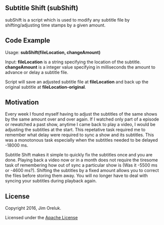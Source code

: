 ## Subtitle Shift (subShift)

subShift is a script which is used to modify any subtitle file by shifting/adjusting time stamps by a given amount.

## Code Example
Usage: **subShift(fileLocation, changeAmount)**

Input: **fileLocation** is a string specifying the location of the subtitle.  **changeAmount** is a integer value specifying in milliseconds the amount to advance or delay a subtitle file.

Script will save an adjusted subtitle file at **fileLocation** and back up the original subtitle  at **fileLocation-original**. 

## Motivation

Every week I found myself having to adjust the subtitles of the same shows by the same amount over and over again. If I watched only part of a episode or rewatched a past show, anytime I came back to play a video, I would be adjusting the subtitles at the start. This repetative task required me to remember what delay were required to sync a show and its subtitles. This was a monotonous task especially when the subtitles needed to be delayed -18000 ms. 

Subtitle Shift makes it simple to quickly fix the subtitles once and you are done. Playing back a video now or in a month does not require the tiresome task of remembering how out of sync a particular show is (Was it -5500 ms or -4600 ms?). Shifting the subtitles by a fixed amount allows you to correct the files before storing them away. You will no longer have to deal with syncing your subtitles during playback again. 

## License

Copyright 2016, Jim Oreluk. 

Licensed under the [Apache License](LICENSE.md)
